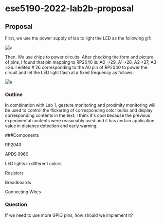 # ese5190-2022-lab2b-proposal

## Proposal

First, we use the  power supply of lab to light the LED as the following gif:

![a](https://github.com/HaoliangYou/ese5190-2022-lab2b-proposal/blob/main/1.gif)

Then, We use chips to power circuits.
After checking the form and picture of pins, I found that pin mapping to RP2040 is: A0 ->29, A1->28, A2->27, A3->26.
I edited # 26 corresponding to the A0 pin of RP2040 to power the circuit and let the LED light flash at a fixed frequency as follows:

![a](https://github.com/HaoliangYou/ese5190-2022-lab2b-proposal/blob/main/2.gif)

### Outline

In combination with Lab 1, gesture monitoring and proximity monitoring will be used to control the flickering of corresponding color bulbs and display corresponding contents in the text. 
I think it's cool because the previous experimental contents were reasonably used and it has certain application value in distance detection and early warning.

###Components

RP2040

APDS 9960

LED lights in different colors

Resistors

Breadboards

Connecting Wires


### Question

If we need to use more GPIO pins, how should we implement it?

